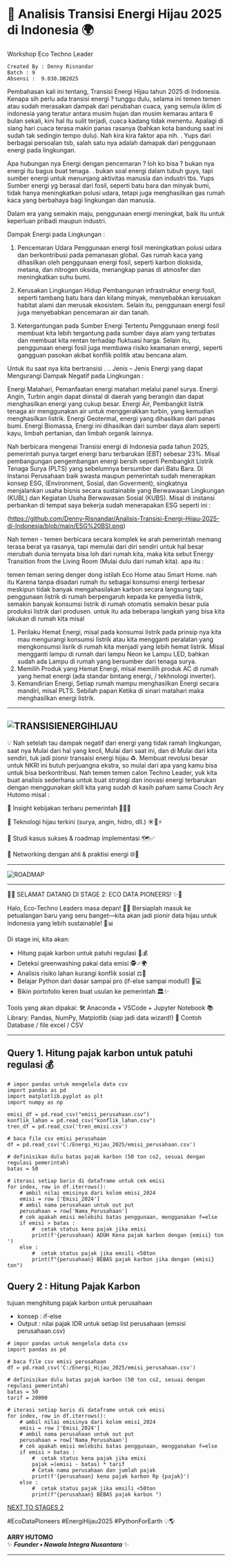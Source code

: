 # 🌱  Analisis Transisi Energi Hijau 2025 di Indonesia 🌍

Workshop Eco Techno Leader
```
Created By : Denny Risnandar
Batch : 9
Absensi :  9.030.DB2025
```

Pembahasan kali ini tentang, Transisi Energi Hijau tahun 2025 di Indonesia. Kenapa sih perlu ada transisi energi ? tunggu dulu, selama ini temen temen atau sudah merasakan dampak dari perubahan cuaca, yang semula iklim di indonesia yang teratur antara musim hujan dan musim kemarau antara 6 bulan sekali, kini hal itu sulit terjadi, cuaca kadang tidak menentu. Apalagi di siang hari cuaca terasa makin panas rasanya (bahkan kota bandung saat ini sudah tak sedingin tempo dulu). Nah kira kira faktor apa nih. .  Yups dari berbagai persoalan tsb, salah satu nya adalah damapak dari penggunaan energi pada lingkungan. 

Apa hubungan nya Energi dengan pencemaran ? loh ko bisa ? bukan nya energi itu bagus buat tenaga. . bukan soal energi dalam tubuh guys, tapi sumber energi untuk menunjang aktivitas manusia dan industri tbs. Yups Sumber energi yg berasal dari fosil, seperti batu bara dan minyak bumi, tidak hanya meningkatkan polusi udara, tetapi juga menghasilkan gas rumah kaca yang berbahaya bagi lingkungan dan manusia.

Dalam era yang semakin maju, penggunaan energi meningkat, baik itu untuk keperluan pribadi maupun industri. 

Dampak Energi pada Lingkungan : 

1. Pencemaran Udara Penggunaan energi fosil meningkatkan polusi udara dan berkontribusi pada pemanasan global. Gas rumah kaca yang dihasilkan oleh penggunaan energi fosil, seperti karbon dioksida, metana, dan nitrogen oksida, menangkap panas di atmosfer dan meningkatkan suhu bumi.

2. Kerusakan Lingkungan Hidup Pembangunan infrastruktur energi fosil, seperti tambang batu bara dan kilang minyak, menyebabkan kerusakan habitat alami dan merusak ekosistem. Selain itu, penggunaan energi fosil juga menyebabkan pencemaran air dan tanah.

3. Ketergantungan pada Sumber Energi Tertentu Penggunaan energi fosil membuat kita lebih tergantung pada sumber daya alam yang terbatas dan membuat kita rentan terhadap fluktuasi harga. Selain itu, penggunaan energi fosil juga membawa risiko keamanan energi, seperti gangguan pasokan akibat konflik politik atau bencana alam.

Untuk itu saat nya kita bertransisi . .. Jenis – Jenis Energi yang dapat Mengurangi Dampak Negatif pada Lingkungan : 

Energi Matahari, Pemanfaatan energi matahari melalui panel surya. 
Energi Angin, Turbin angin dapat diinstal di daerah yang berangin dan dapat menghasilkan energi yang cukup besar.
Energi Air, Pembangkit listrik tenaga air menggunakan air untuk menggerakkan turbin, yang kemudian menghasilkan listrik.
Energi Geotermal, energi yang dihasilkan dari panas bumi.
Energi Biomassa, Energi ini dihasilkan dari sumber daya alam seperti kayu, limbah pertanian, dan limbah organik lainnya.

Nah berbicara mengenai Transisi energi di Indonesia pada tahun 2025, pemerintah punya target energi baru terbarukan (EBT) sebesar 23%. Misal pembangungan  pengembangan energi bersih seperti Pembangkit Listrik Tenaga Surya (PLTS) yang sebelumnya bersumber dari Batu Bara. Di Instansi Perusahaan baik swasta maupun pemerintah sudah menerapkan konsep ESG, (Environment, Sosial, dan Goverment), singkatnya menjalankan usaha bisnis secara sustainable yang Berwawasan Lingkungan (KUBL) dan Kegiatan Usaha Berwawasan Sosial (KUBS). Misal di instansi perbankan di tempat saya bekerja sudah menerapakan ESG seperti ini  :

(https://github.com/Denny-Risnandar/Analisis-Transisi-Energi-Hijau-2025-di-Indonesia/blob/main/ESG%20BSI.png)


Nah temen - temen berbicara secara komplek ke arah pemerintah memang terasa berat ya rasanya, tapi memulai dari diri sendiri untuk hal besar merubah dunia ternyata bisa loh dari rumah kita, maka kita sebut Energy Transition from the Living Room (Mulai dulu dari rumah kita). apa itu :

temen teman sering denger dong istilah Eco Home atau Smart Home. nah itu Karena tanpa disadari rumah itu sebagai konsumsi energi terbesar meskipun tidak banyak mengahasilakan karbon secara langsung tapi penggunaan listrik di rumah berpengaruh kepada ke penyedia listrik, semakin banyak konsumsi listrik di rumah otomatis semakin besar pula produksi listrik dari produsen. untuk itu ada beberapa langkah yang bisa kita lakukan di rumah kita misal 
1. Perilaku Hemat Energi, misal pada konsumsi listrik pada prinsip nya kita mau mengurangi konsumsi listrik atau kita mengganti peralatan yang mengkonsumsi lisrik di rumah kita menjadi yang lebih hemat listrik. Misal mengganti lampu di rumah dari lampu Neon ke Lampu LED, bahkan sudah ada Lampu di rumah yang bersumber dari tenaga surya.
2. Memilih Produk yang Hemat Energi, misal memilih produk AC di rumah yang hemat energi (ada standar bintang energi, / tekhnologi inverter).
3. Kemandirian Energi, Setiap rumah mampu menghasilkan Energi secara mandiri, misal PLTS. Sebilah papan Ketika di sinari matahari maka menghasilkan energi listrik.



---
![TRANSISIENERGIHIJAU](https://github.com/Denny-Risnandar/Analisis-Transisi-Energi-Hijau-2025-di-Indonesia/blob/main/energi%20terbarukan.jpg)
---

💡 Nah setelah tau dampak negatif dari energi yang tidak ramah lingkungan, saat nya Mulai dari hal yang kecil, Mulai dari saat ini, dan di Mulai dari kita sendiri, tuk jadi pionir transaisi energi hijau ♻️. Membuat revolusi besar untuk NKRI ini butuh perjuangna ekstra, so mulai dari apa yang kamu bisa untuk bisa berkontribusi. Nah temen temen calon Techno Leader, yuk kita buat analisis sederhana untuk buat strategi dan inovasi energi terbarukan dengan menggunakan skill kita yang sudah di kasih paham sama Coach Ary Hutomo misal :

🔸 Insight kebijakan terbaru pemerintah 📜🇮🇩

🔸 Teknologi hijau terkini (surya, angin, hidro, dll.) ☀️🍃⚡

🔸 Studi kasus sukses & roadmap implementasi 🗺️✅

🔸 Networking dengan ahli & praktisi energi 🌐🤝

---

![ROADMAP](https://github.com/arry-hutomo/Analisis-Transisi-Energi-Hijau-2025-di-Indonesia/blob/main/ROADMAP.png)

---
🌟✨ SELAMAT DATANG DI STAGE 2: ECO DATA PIONEERS! ✨🌟


Halo, Eco-Techno Leaders masa depan! 🎉🌱 Bersiaplah masuk ke petualangan baru yang seru banget—kita akan jadi pionir data hijau untuk Indonesia yang lebih sustainable! 💚📊

Di stage ini, kita akan:
- Hitung pajak karbon untuk patuhi regulasi 📜💰
- Deteksi greenwashing pakai data emisi 🕵️♂️🌍
- Analisis risiko lahan kurangi konflik sosial ⚖️🚜
- Belajar Python dari dasar sampai pro (if-else sampai modul!) 🐍💻
- Bikin portofolio keren buat usulan ke pemerintah 🏛️✨


Tools yang akan dipakai:
🛠️ Anaconda + VSCode + Jupyter Notebook
📚 Library: Pandas, NumPy, Matplotlib (siap jadi data wizard!)
📜 Contoh Database / file excel / CSV

---

## Query 1. Hitung pajak karbon untuk patuhi regulasi 💰 

```
# impor pandas untuk mengelola data csv
import pandas as pd
import matplotlib.pyplot as plt
import numpy as np

emisi_df = pd.read_csv("emisi_perusahaan.csv")
konflik_lahan = pd.read_csv("konflik_lahan.csv")
tren_df = pd.read_csv('tren_emisi.csv')

# baca file csv emisi perusahaan
df = pd.read_csv('C:/Energi_Hijau_2025/emisi_perusahaan.csv')

# definisikan dulu batas pajak karbon (50 ton co2, sesuai dengan regulasi pemerintah)
batas = 50

# iterasi setiap baris di dataframe untuk cek emisi
for index, row in df.iterrows(): 
    # ambil nilai emisinya dari kolom emisi_2024
    emisi = row ['Emisi_2024']
    # ambil nama perusahaan untuk out put
    perusahaan = row['Nama_Perusahaan']
    # cek apakah emisi melebihi batas penggunaan, mengganakan f=else
    if emisi > batas :
        #  cetak status kena pajak jika emisi
        print(f'{perusahaan} ADUH Kena pajak karbon dengan {emisi} ton ')
    else :
        #  cetak status pajak jika emsili <50ton
        print(f"{perusahaan} BEBAS pajak karbon jika dengan {emisi} ton")
```
## Query 2 : Hitung Pajak Karbon

tujuan menghitung pajak karbon untuk perusahaan
- konsep : if-else
- Output : nilai pajak IDR untuk setiap list perusahaan (emsisi perusahaan.csv)

```
# impor pandas untuk mengelola data csv
import pandas as pd

# baca file csv emisi perusahaan
df = pd.read_csv('C:/Energi_Hijau_2025/emisi_perusahaan.csv')

# definisikan dulu batas pajak karbon (50 ton co2, sesuai dengan regulasi pemerintah)
batas = 50
tarif = 20000

# iterasi setiap baris di dataframe untuk cek emisi
for index, row in df.iterrows(): 
    # ambil nilai emisinya dari kolom emisi_2024
    emisi = row ['Emisi_2024']
    # ambil nama perusahaan untuk out put
    perusahaan = row['Nama_Perusahaan']
    # cek apakah emisi melebihi batas penggunaan, mengganakan f=else
    if emisi > batas :
        #  cetak status kena pajak jika emisi
        pajak =(emisi - batas) * tarif
        # Cetak nama perusahaan dan jumlah pajak
        print(f'{perusahaan} kena pajak karbon Rp {pajak}')
    else :
        #  cetak status pajak jika emsili <50ton
        print(f"{perusahaan} BEBAS pajak karbon ")
```






[NEXT TO STAGES 2](https://arry-hutomo.github.io/Analisis-Transisi-Energi-Hijau-2025-di-Indonesia/)

#EcoDataPioneers #EnergiHijau2025 #PythonForEarth 💡🌎


**ARRY HUTOMO**  
✨ _**Founder • Nawala Integra Nusantara**_ ✨  

---
